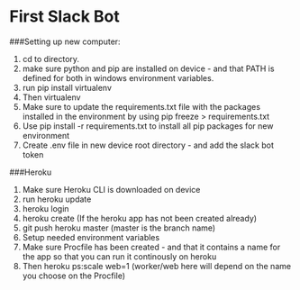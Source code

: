 # First Slack Bot

###Setting up new computer:

1. cd to directory.
2. make sure python and pip are installed on device - and that PATH is defined for both in windows environment variables.
3. run pip install virtualenv
4. Then virtualenv <environment name>
5. Make sure to update the requirements.txt file with the packages installed in the environment by using pip freeze > requirements.txt
6. Use pip install -r requirements.txt to install all pip packages for new environment
8. Create .env file in new device root directory - and add the slack bot token


###Heroku

1. Make sure Heroku CLI is downloaded on device
2. run heroku update
3. heroku login
4. heroku create (If the heroku app has not been created already)
5. git push heroku master (master is the branch name)
6. Setup needed environment variables
7. Make sure Procfile has been created - and that it contains a name for the app so that you can run it continously on heroku
8. Then heroku ps:scale web=1 (worker/web here will depend on the name you choose on the Procfile)



